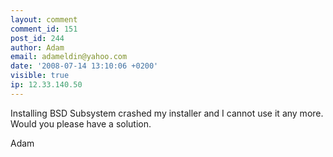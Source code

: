 ```yaml
---
layout: comment
comment_id: 151
post_id: 244
author: Adam
email: adameldin@yahoo.com
date: '2008-07-14 13:10:06 +0200'
visible: true
ip: 12.33.140.50
---
```

Installing BSD Subsystem crashed my installer and I cannot use it any more. Would you please have a solution.

Adam
